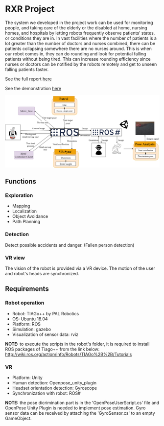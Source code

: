 # RXR Project
The system we developed in the project work can be used for monitoring people, and taking care of the elderly or the disabled at home, nursing homes, and hospitals by letting robots frequently observe patients’ states, or conditions they are in. 
In vast facilities where the number of patients is a lot greater than the number of doctors and nurses combined, there can be patients collapsing somewhere there are no nurses around. This is when our robot comes in, they can do rounding and look for potential falling patients without being tired. This can increase rounding efficiency since nurses or doctors can be notified by the robots remotely and get to unseen falling patients faster.

See the full report [here](https://docs.google.com/document/d/11tPuoMJz6pliFUiDqYLSggAaFtuVCFRZXuk1-tJzVPQ/edit?usp=sharing)

See the demonstration [here](https://drive.google.com/file/d/1vl3pS_-th9IYGYo2_ef0UOVJPQtfjbae/view?usp=sharing)

![architecture](demo/arch.png)
## Functions
### Exploration
- Mapping
- Localization
- Object Avoidance
- Path Planning
### Detection
Detect possible accidents and danger. (Fallen person detection)
### VR view
The vision of the robot is provided via a VR device. The motion of the user and robot's heads are synchronized.
## Requirements
### Robot operation
- Robot: TIAGo++ by PAL Robotics
- OS: Ubuntu 18.04
- Platform: ROS
- Simulation: gazebo
- Visualization of sensor data: rviz

**NOTE:** to execute the scripts in the robot's folder, it is required to install ROS packages of Tiago++ from the link below:
http://wiki.ros.org/action/info/Robots/TIAGo%2B%2B/Tutorials
### VR
- Platform: Unity
- Human detection: Openpose_unity_plugin
- Headset orientation detection: Gyroscope
- Synchronization with robot: ROS#

**NOTE:** the pose dicrimination part is in the 'OpenPoseUserScript.cs' file and OpenPose Unity Plugin is needed to implement pose estimation. Gyro sensor data can be received by attaching the 'GyroSensor.cs' to an empty GameObject.
